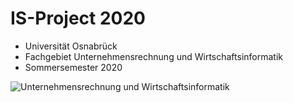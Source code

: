 # IS-Project 2020

* Universität Osnabrück
* Fachgebiet Unternehmensrechnung und Wirtschaftsinformatik
* Sommersemester 2020

![Unternehmensrechnung und Wirtschaftsinformatik](https://www.wiwi.uni-osnabrueck.de/fileadmin/documents/public/3_fachgebiete/3.17_uwi/Bilder/252px/UWI_Logo_News_252x160.png)

